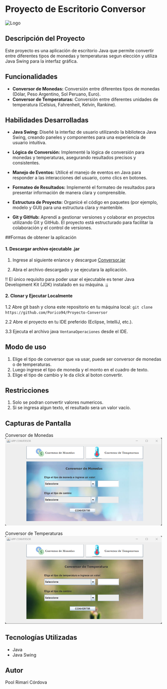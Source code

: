 # Proyecto de Escritorio Conversor
![Logo](https://cdn.uc.assets.prezly.com/8dae0620-7aba-45b5-9611-7bcb55d65854/-/resize/1108x/-/quality/best/-/format/auto/)

## Descripción del Proyecto

Este proyecto es una aplicación de escritorio Java que permite convertir entre diferentes tipos de monedas y temperaturas segun elección y utiliza Java Swing para la interfaz gráfica.

## Funcionalidades

- **Conversor de Monedas:** Conversión entre diferentes tipos de monedas (Dólar, Peso Argentino, Sol Peruano, Euro).
- **Conversor de Temperaturas:** Conversión entre diferentes unidades de temperatura (Celsius, Fahrenheit, Kelvin, Rankine).

## Habilidades Desarrolladas

- **Java Swing:** Diseñé la interfaz de usuario utilizando la biblioteca Java Swing, creando paneles y componentes para una experiencia de usuario intuitiva.

- **Lógica de Conversión:** Implementé la lógica de conversión para monedas y temperaturas, asegurando resultados precisos y consistentes.

- **Manejo de Eventos:** Utilicé el manejo de eventos en Java para responder a las interacciones del usuario, como clics en botones.

- **Formateo de Resultados:** Implementé el formateo de resultados para presentar información de manera clara y comprensible.

- **Estructura de Proyecto:** Organicé el código en paquetes (por ejemplo, modelo y GUI) para una estructura clara y mantenible.

- **Git y GitHub:** Aprendí a gestionar versiones y colaborar en proyectos utilizando Git y GitHub. El proyecto está estructurado para facilitar la colaboración y el control de versiones.

##Formas de obtener la aplicación

#### 1. Descargar archivo ejecutable .jar

1. Ingrese al siguiente enlance y descargue [Conversor.jar](https://drive.google.com/uc?export=download&id=1w7W5QwoLHWf044JFYBHPblxB_7su9NWf)

2. Abra el archivo descargado y se ejecutara la aplicación.

!! El único requisito para poder usar el ejecutable es tener Java Development Kit (JDK) instalado en su máquina. ¡¡

#### 2. Clonar y Ejecutar Localmente

1.2 Abre git bash y clona este repositorio en tu máquina local:
`git clone https://github.com/Porico94/Proyecto-Conversor` 

2.2 Abre el proyecto en tu IDE preferido (Eclipse, IntelliJ, etc.).

3.3 Ejecuta el archivo java `VentanaOperaciones` desde el IDE.

## Modo de uso

1. Elige el tipo de conversor que va usar, puede ser conversor de monedas o de temperaturas.
2. Luego ingrese  el tipo de moneda y el monto en el cuadro de texto.
3. Elige el tipo de cambio y le da click al boton convertir.

## Restricciones
1. Solo se podran convertir valores numericos.
2. Si se ingresa algun texto, el resultado sera un valor vacío.

## Capturas de Pantalla

Conversor de Monedas
![Captura de Pantalla 1](https://raw.githubusercontent.com/Porico94/Proyecto-Conversor/master/CapturasPantalla/ConversorDeMonedas.png)

Conversor de Temperaturas
![Captura de Pantalla 2](https://raw.githubusercontent.com/Porico94/Proyecto-Conversor/master/CapturasPantalla/ConversorDeTemperatura.png)

## Tecnologías Utilizadas

- Java
- Java Swing

## Autor

Pool Rimari Córdova
